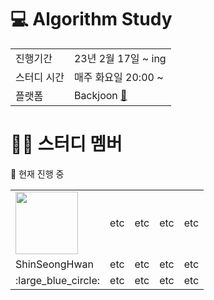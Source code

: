 # :computer: Algorithm Study

<table>
    <tr>
    	<td>진행기간</td>
        <td>23년 2월 17일 ~ ing</td>
    </tr>
    <tr>
    	<td>스터디 시간</td>
        <td>매주 화요일 20:00 ~</td>
    </tr>
    <tr>
    	<td>플랫폼</td>
        <td>Backjoon <a href="https://www.acmicpc.net/" target="_blank">🏃</a></td>
    </tr>
</table>



# :man_astronaut: 스터디 멤버 

:large_blue_circle: 현재 진행 중

<table>
    <tr>
		<td><img src="https://avatars.githubusercontent.com/u/122415633?v=4" style="width:100px; height:100px;"></td>
    	<td>etc</td>
        <td>etc</td>
    	<td>etc</td>
        <td>etc</td>
    </tr>
    <tr>
    	<td>ShinSeongHwan</td>
    	<td>etc</td>
        <td>etc</td>
    	<td>etc</td>
        <td>etc</td>
    </tr>
    <tr>
    	<td>​:large_blue_circle:</td>
    	<td>etc</td>
        <td>etc</td>
    	<td>etc</td>
        <td>etc</td>
    </tr>
</table>



